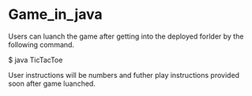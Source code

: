 # Game_in_java

Users can luanch the game after getting into the deployed forlder by the following command.

$ java TicTacToe

User instructions will be numbers and futher play instructions provided soon after game luanched.
